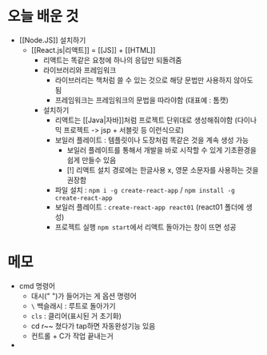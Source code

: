 # 오늘 배운 것
- [[Node.JS]] 설치하기
	- [[React.js|리액트]]  = [[JS]] + [[HTML]]
		- 리액트는 똑같은 요청에 하나의 응답만 되돌려줌
		- 라이브러리와 프레임워크
			- 라이브러리는 책처럼 쓸 수 있는 것으로 해당 문법만 사용하지 않아도 됨
			- 프레임워크는 프레임워크의 문법을 따라야함 (대표예 : 톰캣)
		- 설치하기
			- 리액트는 [[Java|자바]]처럼 프로젝트 단위대로 생성해줘야함 (다이나믹 프로젝트 -> jsp + 서블릿 등 이런식으로)
			- 보일러 플레이트 : 템플릿이나 도장처럼 똑같은 것을 계속 생성 가능
				- 보일러 플레이트를 통해서 개발을 바로 시작할 수 있게 기초환경을 쉽게 만들수 있음
				- [!] 리액트 설치 경로에는 한글사용 x, 영문 소문자를 사용하는 것을 권장함
			- 파일 설치 : `npm i -g create-react-app` / `npm install -g create-react-app`
			- 보일러 플레이트 : `create-react-app react01` (react01 폴더에 생성)
			- 프로젝트 실행 `npm start`에서 리액트 돌아가는 창이 뜨면 성공

# 메모
- cmd 명령어
	- 대시(" ")가 들어가는 게 옵션 명령어
	- `\` 백슬래시 : 루트로 돌아가기
	- `cls` : 클리어(표시된 거 초기화)
	- cd r~~ 쳤다가 tap하면 자동완성기능 있음
	- 컨트롤 + C가 작업 끝내는거
- 
